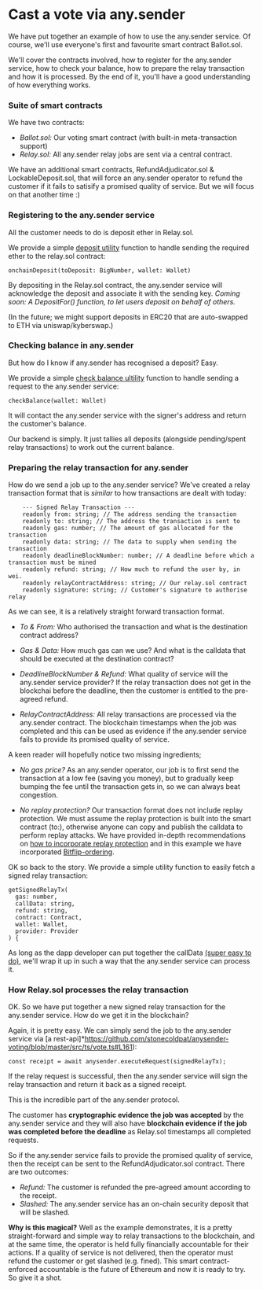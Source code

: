 # Cast a vote via any.sender 

We have put together an example of how to use the any.sender service. Of course, we'll use everyone's first and favourite smart contract Ballot.sol. 

We'll cover the contracts involved, how to register for the any.sender service, how to check your balance, how to prepare the relay transaction and how it is processed. By the end of it, you'll have a good understanding of how everything works. 

### Suite of smart contracts

We have two contracts:
- *Ballot.sol:* Our voting smart contract (with built-in meta-transaction support)
- *Relay.sol:* All any.sender relay jobs are sent via a central contract. 

We have an additional smart contracts, RefundAdjudicator.sol & LockableDeposit.sol, that will force an any.sender operator to refund the customer if it fails to satisify a promised quality of service. But we will focus on that another time :) 

### Registering to the any.sender service 

All the customer needs to do is deposit ether in Relay.sol. 

We provide a simple [deposit utility](https://github.com/stonecoldpat/anysender-voting/blob/master/src/ts/anysender-utils.ts#L23) function to handle sending the required ether to the relay.sol contract:

```
onchainDeposit(toDeposit: BigNumber, wallet: Wallet)
````

By depositing in the Relay.sol contract, the any.sender service will acknowledge the deposit and associate it with the sending key. *Coming soon: A DepositFor() function, to let users deposit on behalf of others.*

(In the future; we might support deposits in ERC20 that are auto-swapped to ETH via uniswap/kyberswap.)

### Checking balance in any.sender

But how do I know if any.sender has recognised a deposit? Easy. 

We provide a simple [check balance ultility](https://github.com/stonecoldpat/anysender-voting/blob/master/src/ts/anysender-utils.ts#L88) function to handle sending a request to the any.sender service: 

```
checkBalance(wallet: Wallet) 
```

It will contact the any.sender service with the signer's address and return the customer's balance.

Our backend is simply. It just tallies all deposits (alongside pending/spent relay transactions) to work out the current balance. 

### Preparing the relay transaction for any.sender

How do we send a job up to the any.sender service? We've created a relay transaction format that is *similar* to how transactions are dealt with today: 

```
    --- Signed Relay Transaction --- 
    readonly from: string; // The address sending the transaction
    readonly to: string; // The address the transaction is sent to
    readonly gas: number; // The amount of gas allocated for the transaction
    readonly data: string; // The data to supply when sending the transaction
    readonly deadlineBlockNumber: number; // A deadline before which a transaction must be mined 
    readonly refund: string; // How much to refund the user by, in wei.
    readonly relayContractAddress: string; // Our relay.sol contract 
    readonly signature: string; // Customer's signature to authorise relay
 ```
 
As we can see, it is a relatively straight forward transaction format. 

- *To & From:* Who authorised the transaction and what is the destination contract address? 

- *Gas & Data:* How much gas can we use? And what is the calldata that should be executed at the destination contract? 

- *DeadlineBlockNumber & Refund:* What quality of service will the any.sender service provider? If the relay transaction does not get in the blockchai before the deadline, then the customer is entitled to the pre-agreed refund. 

- *RelayContractAddress:* All relay transactions are processed via the any.sender contract. The blockchain timestamps when the job was completed and this can be used as evidence if the any.sender service fails to provide its promised quality of service. 

A keen reader will hopefully notice two missing ingredients; 

- *No gas price?* As an any.sender operator, our job is to first send the transaction at a low fee (saving you money), but to gradually keep bumping the fee until the transaction gets in, so we can always beat congestion. 

- *No replay protection?* Our transaction format does not include replay protection. We must assume the replay protection is built into the smart contract (to:), otherwise anyone can copy and publish the calldata to perform replay attacks. We have provided in-depth recommendations on [how to incorporate replay protection](https://github.com/PISAresearch/metamask-comp) and in this example we have incorporated [Bitflip-ordering](https://github.com/stonecoldpat/anysender-voting/blob/master/src/ts/anysender-utils.ts#L48). 

OK so back to the story. We provide a simple utility function to easily fetch a signed relay transaction: 

```
getSignedRelayTx(
  gas: number,
  callData: string,
  refund: string,
  contract: Contract,
  wallet: Wallet,
  provider: Provider
) {
```

As long as the dapp developer can put together the callData [(super easy to do)](https://github.com/stonecoldpat/anysender-voting/blob/master/src/ts/vote.ts#L138), we'll wrap it up in such a way that the any.sender service can process it. 

### How Relay.sol processes the relay transaction 

OK. So we have put together a new signed relay transaction for the any.sender service. How do we get it in the blockchain?

Again, it is pretty easy. We can simply send the job to the any.sender service via [a rest-api]*https://github.com/stonecoldpat/anysender-voting/blob/master/src/ts/vote.ts#L161): 

```
const receipt = await anysender.executeRequest(signedRelayTx);

```

If the relay request is successful, then the any.sender service will sign the relay transaction and return it back as a signed receipt. 

This is the incredible part of the any.sender protocol. 

The customer has **cryptographic evidence the job was accepted** by the any.sender service and they will also have **blockchain evidence if the job was completed before the deadline** as Relay.sol timestamps all completed requests.

So if the any.sender service fails to provide the promised quality of service, then the receipt can be sent to the RefundAdjudicator.sol contract. There are two outcomes:

- *Refund:* The customer is refunded the pre-agreed amount according to the receipt. 
- *Slashed:* The any.sender service has an on-chain security deposit that will be slashed. 

**Why is this magical?** Well as the example demonstrates, it is a pretty straight-forward and simple way to relay transactions to the blockchain, and at the same time, the operator is held fully financially accountable for their actions. If a quality of service is not delivered, then the operator must refund the customer or get slashed (e.g. fined). This smart contract-enforced accountable is the future of Ethereum and now it is ready to try. So give it a shot. 


